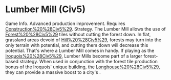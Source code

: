 # Lumber Mill (Civ5)

Game Info.
Advanced production improvement. Requires [Construction%20%28Civ5%29](Construction).
Strategy.
The Lumber Mill allows the use of [Forest%20%28Civ5%29](forest) tiles without cutting the forest down. In flat, grassland areas devoid of [Hill%20%28Civ5%29](hills), forests may turn into the only terrain with potential, and cutting them down will decrease this potential. That's where a Lumber Mill comes in handy. If playing as the [Iroquois%20%28Civ5%29](Iroquois), Lumber Mills become part of a larger forest-based strategy. When used in conjunction with the forest tile production bonus of the Iroquois' unique building, the [Longhouse%20%28Civ5%29](Longhouse), they can provide a massive boost to a city's .
